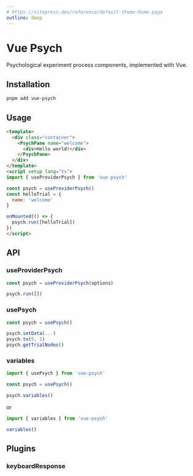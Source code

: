 ```yaml
---
# https://vitepress.dev/reference/default-theme-home-page
outline: deep
---
```


# Vue Psych

Psychological experiment process components, implemented with Vue.

## Installation

```bash
pnpm add vue-psych
```

## Usage

```html
<template>
  <div class="container">
    <PsychPane name="welcome">
      <div>Hello world!</div>
    </PsychPane>
  </div>
</template>
<script setup lang="ts">
import { useProviderPsych } from 'vue-psych'

const psych = useProviderPsych()
const helloTrial = {
  name: 'welcome'
}

onMounted(() => {
  psych.run([helloTrial])
})
</script>
```

## API

### useProviderPsych

```ts
const psych = useProviderPsych(options)

psych.run([])
```

### usePsych

```ts
const psych = usePsych()

psych.setData(...)
psych.to(0, 1)
psych.getTrialNodes()
```

### variables

```js
import { usePsych } from 'vue-psych'

const psych = usePsych()

psych.variables()
```

or 

```js
import { variables } from 'vue-psych'

variables()
```

## Plugins

### keyboardResponse

```js

```